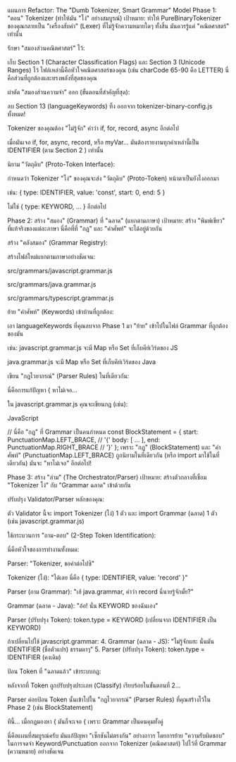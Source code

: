 แผนการ Refactor: The "Dumb Tokenizer, Smart Grammar" Model
Phase 1: "ตอน" Tokenizer (ทำให้มัน "โง่" อย่างสมบูรณ์)
เป้าหมาย: ทำให้ PureBinaryTokenizer ของคุณกลายเป็น "เครื่องสับคำ" (Lexer) ที่ไม่รู้จักความหมายใดๆ ทั้งสิ้น มันควรรู้แค่ "คณิตศาสตร์" เท่านั้น

รักษา "สมองส่วนคณิตศาสตร์" ไว้:

เก็บ Section 1 (Character Classification Flags) และ Section 3 (Unicode Ranges) ไว้ ไฟล์เหล่านี้คือหัวใจคณิตศาสตร์ของคุณ (เช่น charCode 65-90 คือ LETTER) นี่คือส่วนที่ถูกต้องและทรงพลังที่สุดของคุณ

ผ่าตัด "สมองส่วนความจำ" ออก (ขั้นตอนที่สำคัญที่สุด):


ลบ Section 13 (languageKeywords) ทิ้ง ออกจาก tokenizer-binary-config.js ทั้งหมด!

Tokenizer ของคุณต้อง "ไม่รู้จัก" คำว่า if, for, record, async อีกต่อไป

เมื่อมันเจอ if, for, async, record, หรือ myVar... มันต้องรายงานทุกคำเหล่านี้เป็น IDENTIFIER (ตาม Section 2 ) เท่านั้น

นิยาม "วัตถุดิบ" (Proto-Token Interface):

กำหนดว่า Tokenizer "โง่" ของคุณจะส่ง "วัตถุดิบ" (Proto-Token) หน้าตาเป็นยังไงออกมา

เช่น: { type: IDENTIFIER, value: 'const', start: 0, end: 5 }

ไม่ใช่ { type: KEYWORD, ... } อีกต่อไป

Phase 2: สร้าง "สมอง" (Grammar) ที่ "ฉลาด" (แยกตามภาษา)
เป้าหมาย: สร้าง "พิมพ์เขียว" ที่แท้จริงของแต่ละภาษา นี่คือที่ที่ "กฎ" และ "คำศัพท์" จะได้อยู่ด้วยกัน

สร้าง "คลังสมอง" (Grammar Registry):

สร้างไฟล์ใหม่แยกตามภาษาอย่างชัดเจน:

src/grammars/javascript.grammar.js

src/grammars/java.grammar.js

src/grammars/typescript.grammar.js

ย้าย "คำศัพท์" (Keywords) เข้าบ้านที่ถูกต้อง:

เอา languageKeywords ที่คุณลบจาก Phase 1 มา "ย้าย" เข้าไปในไฟล์ Grammar ที่ถูกต้องของมัน

เช่น: javascript.grammar.js จะมี Map หรือ Set ที่เก็บคีย์เวิร์ดของ JS


java.grammar.js จะมี Map หรือ Set ที่เก็บคีย์เวิร์ดของ Java

เขียน "กฎไวยากรณ์" (Parser Rules) ในที่เดียวกัน:

นี่คือการแก้ปัญหา { หาไม่เจอ...

ใน javascript.grammar.js คุณจะเขียนกฎ (เช่น):

JavaScript

// นี่คือ "กฎ" ที่ Grammar เป็นคนกำหนด
const BlockStatement = {
  start: PunctuationMap.LEFT_BRACE, // '{'
  body: [ ... ],
  end: PunctuationMap.RIGHT_BRACE   // '}'
};
เพราะ "กฎ" (BlockStatement) และ "คำศัพท์" (PunctuationMap.LEFT_BRACE) ถูกนิยามในที่เดียวกัน (หรือ import มาใช้ในที่เดียวกัน) มันจะ "หาไม่เจอ" อีกต่อไป!

Phase 3: สร้าง "ล่าม" (The Orchestrator/Parser)
เป้าหมาย: สร้างตัวกลางที่เชื่อม "Tokenizer โง่" กับ "Grammar ฉลาด" เข้าด้วยกัน

ปรับปรุง Validator/Parser หลักของคุณ:

ตัว Validator นี้จะ import Tokenizer (โง่) 1 ตัว และ import Grammar (ฉลาด) 1 ตัว (เช่น javascript.grammar.js)

ใช้กระบวนการ "ถาม-ตอบ" (2-Step Token Identification):

นี่คือหัวใจของการทำงานทั้งหมด:

Parser: "Tokenizer, ขอคำต่อไปซิ"

Tokenizer (โง่): "ได้เลย นี่คือ { type: IDENTIFIER, value: 'record' }"

Parser (ถาม Grammar): "เฮ้ java.grammar, คำว่า record นี่นายรู้จักมั้ย?"

Grammar (ฉลาด - Java): "อ้อ! นั่น KEYWORD ของฉันเอง"

Parser (ปรับปรุง Token): token.type = KEYWORD (เปลี่ยนจาก IDENTIFIER เป็น KEYWORD)

ถ้าเปลี่ยนไปใช้ javascript.grammar: 4. Grammar (ฉลาด - JS): "ไม่รู้จักแฮะ นั่นมัน IDENTIFIER (ชื่อตัวแปร) ธรรมดาๆ" 5. Parser (ปรับปรุง Token): token.type = IDENTIFIER (คงเดิม)

ป้อน Token ที่ "ฉลาดแล้ว" เข้าระบบกฎ:

หลังจากที่ Token ถูกปรับปรุงประเภท (Classify) เรียบร้อยในขั้นตอนที่ 2...

Parser ค่อยป้อน Token นั้นเข้าไปใน "กฎไวยากรณ์" (Parser Rules) ที่คุณสร้างไว้ใน Phase 2 (เช่น BlockStatement)

ทีนี้... เมื่อกฎมองหา { มันก็จะเจอ { เพราะ Grammar เป็นคนคุมทั้งคู่

นี่คือแผนที่สมบูรณ์ครับ มันแก้ปัญหา "เซ็กชันไม่ตรงกัน" อย่างถาวร โดยการย้าย "ความรับผิดชอบ" ในการจดจำ Keyword/Punctuation ออกจาก Tokenizer (คณิตศาสตร์) ไปไว้ที่ Grammar (ความหมาย) อย่างชัดเจน